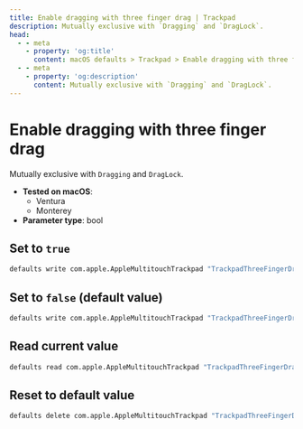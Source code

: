 ```yaml
---
title: Enable dragging with three finger drag | Trackpad
description: Mutually exclusive with `Dragging` and `DragLock`.
head:
  - - meta
    - property: 'og:title'
      content: macOS defaults > Trackpad > Enable dragging with three finger drag
  - - meta
    - property: 'og:description'
      content: Mutually exclusive with `Dragging` and `DragLock`.
---
```


# Enable dragging with three finger drag

Mutually exclusive with `Dragging` and `DragLock`.

<!-- break lists -->

- **Tested on macOS**:
  - Ventura
  - Monterey
- **Parameter type**: bool

## Set to `true`

```bash
defaults write com.apple.AppleMultitouchTrackpad "TrackpadThreeFingerDrag" -bool "true"
```

## Set to `false` (default value)

```bash
defaults write com.apple.AppleMultitouchTrackpad "TrackpadThreeFingerDrag" -bool "false"
```

## Read current value

```bash
defaults read com.apple.AppleMultitouchTrackpad "TrackpadThreeFingerDrag"
```

## Reset to default value

```bash
defaults delete com.apple.AppleMultitouchTrackpad "TrackpadThreeFingerDrag"
```
